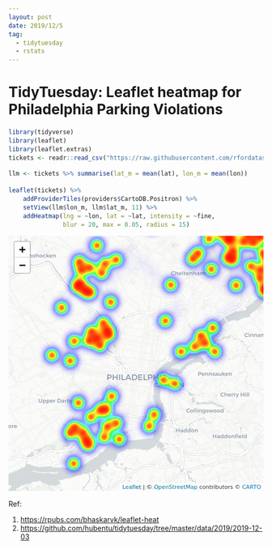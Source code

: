 ```yaml
---
layout: post
date: 2019/12/5
tag:
  - tidytuesday
  - rstats
---
```


# TidyTuesday: Leaflet heatmap for Philadelphia Parking Violations


```r
library(tidyverse)
library(leaflet)
library(leaflet.extras)
tickets <- readr::read_csv("https://raw.githubusercontent.com/rfordatascience/tidytuesday/master/data/2019/2019-12-03/tickets.csv")
```


```r
llm <- tickets %>% summarise(lat_m = mean(lat), lon_m = mean(lon))

leaflet(tickets) %>%
    addProviderTiles(providers$CartoDB.Positron) %>%
    setView(llm$lon_m, llm$lat_m, 11) %>%
    addHeatmap(lng = ~lon, lat = ~lat, intensity = ~fine,
               blur = 20, max = 0.05, radius = 15)
```

![plot of chunk leaft_heatmap](/assets/figure/leaft_heatmap-1.png)

Ref: 

1. <https://rpubs.com/bhaskarvk/leaflet-heat>
2. <https://github.com/hubentu/tidytuesday/tree/master/data/2019/2019-12-03>
